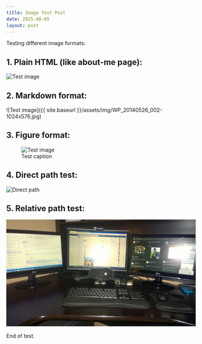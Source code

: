 ```yaml
---
title: Image Test Post
date: 2025-08-05
layout: post
---
```


Testing different image formats:

## 1. Plain HTML (like about-me page):
<img src="{{ site.baseurl }}/assets/img/WP_20140526_002-1024x576.jpg" alt="Test image" />

## 2. Markdown format:
![Test image]({{ site.baseurl }}/assets/img/WP_20140526_002-1024x576.jpg)

## 3. Figure format:
<figure class="aligncenter">
    <img src="{{ site.baseurl }}/assets/img/WP_20140526_002-1024x576.jpg" alt="Test image">
    <figcaption>Test caption</figcaption>
</figure>

## 4. Direct path test:
<img src="/mattblogsit-dev/assets/img/WP_20140526_002-1024x576.jpg" alt="Direct path" />

## 5. Relative path test:
<img src="../assets/img/WP_20140526_002-1024x576.jpg" alt="Relative path" />

End of test.